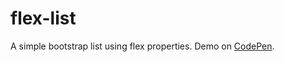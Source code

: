 # flex-list
A simple bootstrap list using flex properties.
Demo on [CodePen](http://codepen.io/wasa/pen/bBRpxZ).
